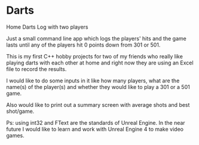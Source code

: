 # Darts
Home Darts Log with two players


Just a small command line app which logs the players' hits and the game lasts until any of the players hit 0
points down from 301 or 501.

This is my first C++ hobby projects for two of my friends who really like playing darts with each other
at home and right now they are using an Excel file to record the results.

I would like to do some inputs in it like how many players, what are the name(s) of the player(s) and whether
they would like to play a 301 or a 501 game.

Also would like to print out a summary screen with average shots and best shot/game.

Ps: using int32 and FText are the standards of Unreal Engine. In the near future I would like to learn and work with
Unreal Engine 4 to make video games.

